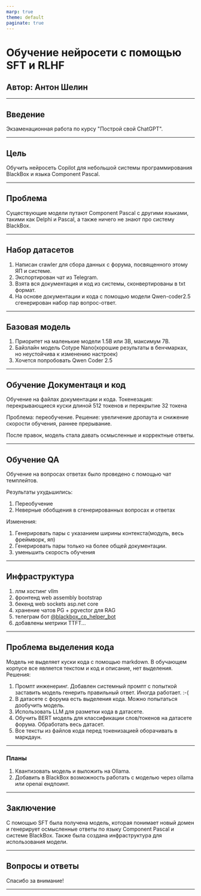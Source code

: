 ```yaml
---
marp: true
theme: default
paginate: true
---
```


# Обучение нейросети с помощью SFT и RLHF

## Автор: Антон Шелин

---

## Введение

Экзаменационная работа по курсу "Построй свой ChatGPT".

---

## Цель

Обучить нейросеть Copilot для небольшой системы программирования BlackBox и языка Component Pascal.

---

## Проблема

Существующие модели путают Component Pascal с другими языками, такими как Delphi и Pascal, а также ничего не знают про систему BlackBox.

---

## Набор датасетов

1. Написан crawler для сбора данных с форума, посвященного этому ЯП и системе.
2. Экспортирован чат из Telegram.
3. Взята вся документация и код из системы, сконвертированы в txt формат.
4. На основе документации и кода с помощью модели Qwen-coder2.5 сгенерирован набор пар вопрос-ответ.

---

## Базовая модель

1. Приоритет на маленькие модели 1.5B или 3B, максимум 7B.
2. Байзлайн модель Cotype Nano(хорошие результаты в бенчмарках, но неустойчива к изменению настроек)
3. Хочется попробовать Qwen Coder 2.5 

---

## Обучение Документаця и код

Обучение на файлах документации и кода. 
Токенезация: перекрывающиеся куски длиной 512 токенов и перекрытие 32 токена

Проблема: переобучение.
Решение: увеличение дропаута и снижение скорости обучения, раннее прерывание.

После правок, модель стала давать осмысленные и корректные ответы.

---

## Обучение QA

Обучение на вопросах ответах было проведено с помощью чат темплейтов.

Результаты ухудьшились:
1. Переобучение
2. Неверные обобщения в сгенерированных вопросах и ответах

Изменения:

1. Генерировать пары с указанием ширины контекста(модуль, весь фреймворк, яп)
2. Генерировать пары только на более общей документации.
3. уменьшить скорость обучения
   
---
## Инфраструктура

1. ллм хостинг vllm
2. фронтенд web assembly bootstrap
3. бекенд web sockets asp.net core
4. хранение чатов PG + pgvector для RAG
5. телеграм бот [@blackbox_cp_helper_bot](https://t.me/blackbox_cp_helper_bot)
6. добавлены метрики TTFT...
---

## Проблема выделения кода
Модель не выделяет куски кода с помощью markdown. В обучающем корпусе все является текстом и код и описание, нет выделения.
Решения:
1. Промпт инженеринг. Добавлен системный промпт с попыткой заставить модель генерить правильный ответ. Иногда работает. :-(
2. В датасете с форума есть выделения кода. Можно попытаться дообучить модель. 
3. Использовать LLM для разметки кода в датасете.
4. Обучить BERT модель для классификации слов/токенов на датасете форума. Обработать весь датасет.
5. Все тексты из файлов кода перед токенизацией оборачивать в маркдаун.


---
### Планы
1. Квантизовать модель и выложить на Ollama. 
2. Добавить в BlackBox возможность работать с моделью через ollama или openai ендпоинт.

---
## Заключение

С помощью SFT была получена модель, которая понимает новый домен и генерирует осмысленные ответы по языку Component Pascal и системе BlackBox. Также была создана инфраструктура для использования модели.

---

## Вопросы и ответы

Спасибо за внимание!

---